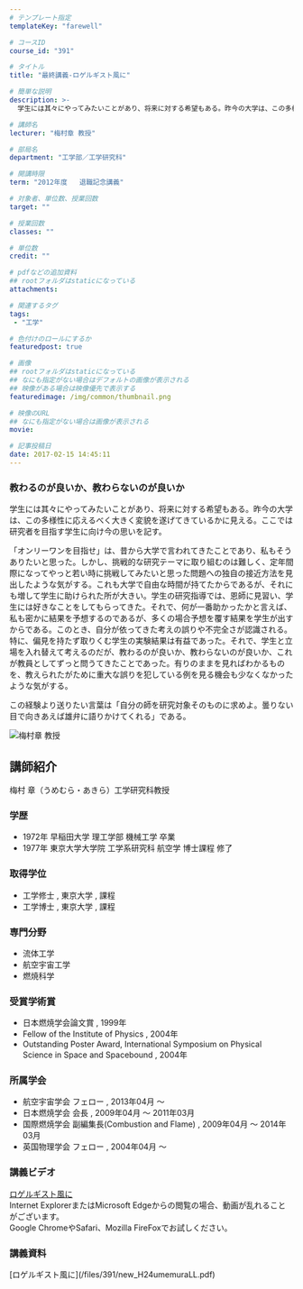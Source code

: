 ```yaml
---
# テンプレート指定
templateKey: "farewell"

# コースID
course_id: "391"

# タイトル
title: "最終講義-ロゲルギスト風に"

# 簡単な説明
description: >-
  学生には其々にやってみたいことがあり、将来に対する希望もある。昨今の大学は、この多様性に応えるべく大きく変貌を遂げてきているかに見える。ここでは研究者を目指す学生に向け今の思いを記す。  ...

# 講師名
lecturer: "梅村章 教授"

# 部局名
department: "工学部／工学研究科"

# 開講時限
term: "2012年度	退職記念講義"

# 対象者、単位数、授業回数
target: ""

# 授業回数
classes: ""

# 単位数
credit: ""

# pdfなどの追加資料
## rootフォルダはstaticになっている
attachments: 

# 関連するタグ
tags:
 - "工学"

# 色付けのロールにするか
featuredpost: true

# 画像
## rootフォルダはstaticになっている
## なにも指定がない場合はデフォルトの画像が表示される
## 映像がある場合は映像優先で表示する
featuredimage: /img/common/thumbnail.png

# 映像のURL
## なにも指定がない場合は画像が表示される
movie: 

# 記事投稿日
date: 2017-02-15 14:45:11
---
```



### 教わるのが良いか、教わらないのが良いか

学生には其々にやってみたいことがあり、将来に対する希望もある。昨今の大学は、この多様性に応えるべく大きく変貌を遂げてきているかに見える。ここでは研究者を目指す学生に向け今の思いを記す。

「オンリーワンを目指せ」は、昔から大学で言われてきたことであり、私もそうありたいと思った。しかし、挑戦的な研究テーマに取り組むのは難しく、定年間際になってやっと若い時に挑戦してみたいと思った問題への独自の接近方法を見出したような気がする。これも大学で自由な時間が持てたからであるが、それにも増して学生に助けられた所が大きい。学生の研究指導では、恩師に見習い、学生には好きなことをしてもらってきた。それで、何が一番助かったかと言えば、私も密かに結果を予想するのであるが、多くの場合予想を覆す結果を学生が出すからである。このとき、自分が依ってきた考えの誤りや不完全さが認識される。特に、偏見を持たず取りくむ学生の実験結果は有益であった。それで、学生と立場を入れ替えて考えるのだが、教わるのが良いか、教わらないのが良いか、これが教員としてずっと問うてきたことであった。有りのままを見ればわかるものを、教えられたがために重大な誤りを犯している例を見る機会も少なくなかったような気がする。

この経験より送りたい言葉は「自分の師を研究対象そのものに求めよ。曇りない目で向きあえば雄弁に語りかけてくれる」である。



![梅村章 教授](/files/391/s_H24umemura_facephoto.jpg) 
## 講師紹介

梅村 章（うめむら・あきら）工学研究科教授

### 学歴

* 1972年 早稲田大学 理工学部 機械工学 卒業
* 1977年 東京大学大学院 工学系研究科 航空学 博士課程 修了

### 取得学位

* 工学修士 , 東京大学 , 課程
* 工学博士 , 東京大学 , 課程

### 専門分野

* 流体工学
* 航空宇宙工学
* 燃焼科学

### 受賞学術賞

* 日本燃焼学会論文賞 , 1999年
* Fellow of the Institute of Physics , 2004年
* Outstanding Poster Award, International Symposium on Physical Science in Space and Spacebound , 2004年

### 所属学会

* 航空宇宙学会 フェロー , 2013年04月 〜
* 日本燃焼学会 会長 , 2009年04月 〜 2011年03月
* 国際燃焼学会 副編集長(Combustion and Flame) , 2009年04月 〜 2014年03月
* 英国物理学会 フェロー , 2004年04月 〜


<h3>講義ビデオ</h3>
<p>
<a href="https://nuvideo.media.nagoya-u.ac.jp/embed/07036df998dd80bdf01fc15835c4d3a736372a8d" target="blank">ロゲルギスト風に</a>
<br>Internet ExplorerまたはMicrosoft Edgeからの閲覧の場合、動画が乱れることがございます。
<br>Google ChromeやSafari、Mozilla FireFoxでお試しください。
</p>


<h3>講義資料</h3>

<p>
[ロゲルギスト風に](/files/391/new_H24umemuraLL.pdf) 
</p>